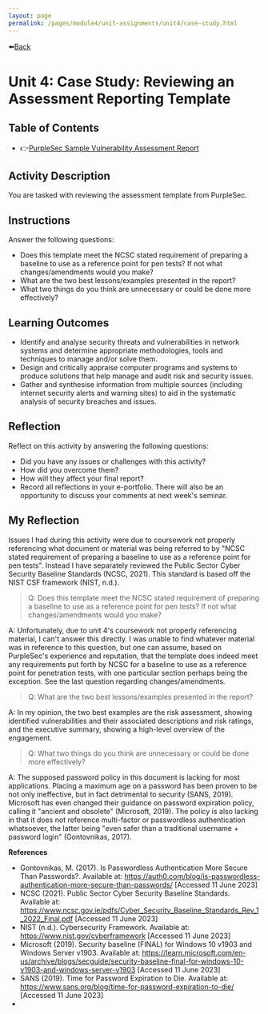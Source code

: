 ```yaml
---
layout: page
permalink: /pages/module4/unit-assignments/unit4/case-study.html
---
```


⬅️[Back](/pages/module4/unit-assignments/unit4/m4u4.html)

# Unit 4: Case Study: Reviewing an Assessment Reporting Template

## Table of Contents

- 👉[PurpleSec Sample Vulnerability Assessment Report](https://purplesec.us/wp-content/uploads/2019/12/Sample-Vulnerability-Assessment-Report-PurpleSec.pdf)

## Activity Description

You are tasked with reviewing the assessment template from PurpleSec.

## Instructions

Answer the following questions:
- Does this template meet the NCSC stated requirement of preparing a baseline to use as a reference point for pen tests? If not what changes/amendments would you make?
- What are the two best lessons/examples presented in the report?
- What two things do you think are unnecessary or could be done more effectively?

## Learning Outcomes
- Identify and analyse security threats and vulnerabilities in network systems and determine appropriate methodologies, tools and techniques to manage and/or solve them.
- Design and critically appraise computer programs and systems to produce solutions that help manage and audit risk and security issues.
- Gather and synthesise information from multiple sources (including internet security alerts and warning sites) to aid in the systematic analysis of security breaches and issues.

## Reflection

Reflect on this activity by answering the following questions:
- Did you have any issues or challenges with this activity?
- How did you overcome them?
- How will they affect your final report?
- Record all reflections in your e-portfolio. There will also be an opportunity to discuss your comments at next week's seminar.


## My Reflection

Issues I had during this activity were due to coursework not properly referencing what document or material was being referred to by "NCSC stated requirement of preparing a baseline to use as a reference point for pen tests". Instead I have separately reviewed the Public Sector Cyber Security Baseline Standards (NCSC, 2021). This standard is based off the NIST CSF framework (NIST, n.d.).

>Q: Does this template meet the NCSC stated requirement of preparing a baseline to use as a reference point for pen tests? If not what changes/amendments would you make?

A: Unfortunately, due to unit 4's coursework not properly referencing material, I can't answer this directly. I was unable to find whatever material was in reference to this question, but one can assume, based on PurpleSec's experience and reputation, that the template does indeed meet any requirements put forth by NCSC for a baseline to use as a reference point for penetration tests, with one particular section perhaps being the exception. See the last question regarding changes/amendments.

>Q: What are the two best lessons/examples presented in the report?

A: In my opinion, the two best examples are the risk assessment, showing identified vulnerabilities and their associated descriptions and risk ratings, and the executive summary, showing a high-level overview of the engagement. 

>Q: What two things do you think are unnecessary or could be done more effectively?

A: The supposed password policy in this document is lacking for most applications. Placing a maximum age on a password has been proven to be not only ineffective, but in fact detrimental to security (SANS, 2019). Microsoft has even changed their guidance on password expiration policy, calling it "ancient and obsolete" (Microsoft, 2019). The policy is also lacking in that it does not reference multi-factor or passwordless authentication whatsoever, the latter being "even safer than a traditional username + password login" (Gontovnikas, 2017).

**References**

- Gontovnikas, M. (2017). Is Passwordless Authentication More Secure Than Passwords?. Available at: https://auth0.com/blog/is-passwordless-authentication-more-secure-than-passwords/ [Accessed 11 June 2023]
- NCSC (2021). Public Sector Cyber Security Baseline Standards. Available at: https://www.ncsc.gov.ie/pdfs/Cyber_Security_Baseline_Standards_Rev_1_2022_Final.pdf [Accessed 11 June 2023]
- NIST (n.d.). Cybersecurity Framework. Available at: https://www.nist.gov/cyberframework [Accessed 11 June 2023]
- Microsoft (2019). Security baseline (FINAL) for Windows 10 v1903 and Windows Server v1903. Available at: https://learn.microsoft.com/en-us/archive/blogs/secguide/security-baseline-final-for-windows-10-v1903-and-windows-server-v1903 [Accessed 11 June 2023]
- SANS (2019). Time for Password Expiration to Die. Available at: https://www.sans.org/blog/time-for-password-expiration-to-die/ [Accessed 11 June 2023]
-
